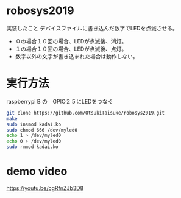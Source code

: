 # robosys2019

実装したこと
デバイスファイルに書き込んだ数字でLEDを点滅させる。    
* ０の場合１０回の場合、LEDが点滅後、消灯。  
* １の場合１０回の場合、LEDが点滅後、点灯。  
* 数字以外の文字が書き込まれた場合は動作しない。  　　

# 実行方法
raspberrypi B の　GPIO２５にLEDをつなぐ
 ```bash
git clone https://github.com/OtsukiTaisuke/robosys2019.git
make
sudo insmod kadai.ko
sudo chmod 666 /dev/myled0
echo 1 > /dev/myled0
echo 0 > /dev/myled0
sudo rmmod kadai.ko
```
# demo video
https://youtu.be/cgRfnZJb3D8
